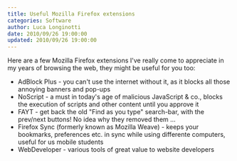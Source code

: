 ```yaml
---
title: Useful Mozilla Firefox extensions
categories: Software
author: Luca Longinotti
date: 2010/09/26 19:00:00
updated: 2010/09/26 19:00:00
---
```

Here are a few Mozilla Firefox extensions I've really come to appreciate in my years of browsing the web,
they might be useful for you too:

* AdBlock Plus - you can't use the internet without it, as it blocks all those annoying banners and pop-ups
* NoScript - a must in today's age of malicious JavaScript & co., blocks the execution of scripts and other
  content until you approve it
* FAYT - get back the old "Find as you type" search-bar, with the prev/next buttons! No idea why they removed
  them ...
* Firefox Sync (formerly known as Mozilla Weave) - keeps your bookmarks, preferences etc. in sync while
  using differente computers, useful for us mobile students
* WebDeveloper - various tools of great value to website developers
